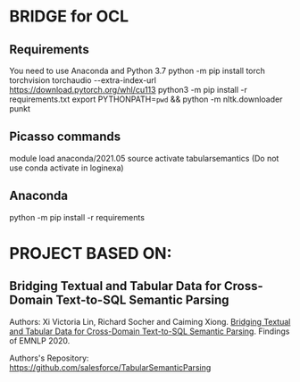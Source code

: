 # BRIDGE for OCL


## Requirements
You need to use Anaconda and Python 3.7
python -m pip install torch torchvision torchaudio --extra-index-url https://download.pytorch.org/whl/cu113
python3 -m pip install -r requirements.txt
export PYTHONPATH=`pwd` && python -m nltk.downloader punkt

## Picasso commands
module load anaconda/2021.05
source activate tabularsemantics
(Do not use conda activate in loginexa)

## Anaconda
python -m pip install -r requirements


# PROJECT BASED ON: 
## Bridging Textual and Tabular Data for Cross-Domain Text-to-SQL Semantic Parsing

Authors:
Xi Victoria Lin, Richard Socher and Caiming Xiong. [Bridging Textual and Tabular Data for Cross-Domain Text-to-SQL Semantic Parsing](https://arxiv.org/abs/2012.12627). Findings of EMNLP 2020.

Authors's Repository:
https://github.com/salesforce/TabularSemanticParsing